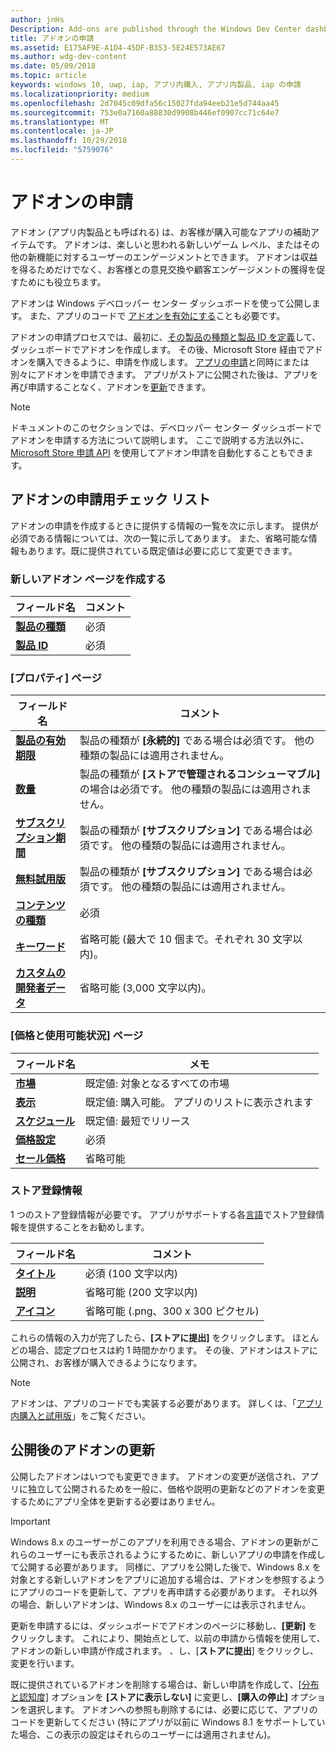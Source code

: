 ```yaml
---
author: jnHs
Description: Add-ons are published through the Windows Dev Center dashboard.
title: アドオンの申請
ms.assetid: E175AF9E-A1D4-45DF-B353-5E24E573AE67
ms.author: wdg-dev-content
ms.date: 05/09/2018
ms.topic: article
keywords: windows 10, uwp, iap, アプリ内購入, アプリ内製品, iap の申請
ms.localizationpriority: medium
ms.openlocfilehash: 2d7045c09dfa56c15027fda94eeb21e5d744aa45
ms.sourcegitcommit: 753e0a7160a88830d9908b446ef0907cc71c64e7
ms.translationtype: MT
ms.contentlocale: ja-JP
ms.lasthandoff: 10/29/2018
ms.locfileid: "5759076"
---
```

# <a name="add-on-submissions"></a>アドオンの申請

アドオン (アプリ内製品とも呼ばれる) は、お客様が購入可能なアプリの補助アイテムです。 アドオンは、楽しいと思われる新しいゲーム レベル、またはその他の新機能に対するユーザーのエンゲージメントとできます。 アドオンは収益を得るためだけでなく、お客様との意見交換や顧客エンゲージメントの獲得を促すためにも役立ちます。

アドオンは Windows デベロッパー センター ダッシュボードを使って公開します。 また、アプリのコードで [アドオンを有効にする](../monetize/in-app-purchases-and-trials.md)ことも必要です。

アドオンの申請プロセスでは、最初に、[その製品の種類と製品 ID を定義](set-your-add-on-product-id.md)して、ダッシュボードでアドオンを作成します。 その後、Microsoft Store 経由でアドオンを購入できるように、申請を作成します。 [アプリの申請](app-submissions.md)と同時にまたは別々にアドオンを申請できます。 アプリがストアに公開された後は、アプリを再び申請することなく、アドオンを[更新](#updating-an-add-on-after-publication)できます。

> [!NOTE]
> ドキュメントのこのセクションでは、デベロッパー センター ダッシュボードでアドオンを申請する方法について説明します。 ここで説明する方法以外に、[Microsoft Store 申請 API](../monetize/create-and-manage-submissions-using-windows-store-services.md) を使用してアドオン申請を自動化することもできます。


## <a name="checklist-for-submitting-an-add-on"></a>アドオンの申請用チェック リスト

アドオンの申請を作成するときに提供する情報の一覧を次に示します。 提供が必須である情報については、次の一覧に示してあります。 また、省略可能な情報もあります。既に提供されている既定値は必要に応じて変更できます。


### <a name="create-a-new-add-on-page"></a>新しいアドオン ページを作成する

| フィールド名                    | コメント                            |
|-------------------------------|----------------------------------|
| [**製品の種類**](set-your-add-on-product-id.md#product-type)      | 必須 |  
| [**製品 ID**](set-your-add-on-product-id.md#product-id)          | 必須 |        


### <a name="properties-page"></a>[プロパティ] ページ

| フィールド名                    | コメント                              |   
|-------------------------------|------------------------------------|
| [**製品の有効期限**](enter-add-on-properties.md#product-lifetime)  | 製品の種類が **[永続的]** である場合は必須です。 他の種類の製品には適用されません。 |
| [**数量**](enter-add-on-properties.md#quantity)  | 製品の種類が **[ストアで管理されるコンシューマブル]** の場合は必須です。 他の種類の製品には適用されません。 |
| [**サブスクリプション期間**](enter-add-on-properties.md#subscription-period)          | 製品の種類が **[サブスクリプション]** である場合は必須です。 他の種類の製品には適用されません。       |  
| [**無料試用版**](enter-add-on-properties.md#free-trial)          | 製品の種類が **[サブスクリプション]** である場合は必須です。 他の種類の製品には適用されません。       |
| [**コンテンツの種類**](enter-add-on-properties.md#content-type)          | 必須    |               
| [**キーワード**](enter-add-on-properties.md#keywords)                  | 省略可能 (最大で 10 個まで。それぞれ 30 文字以内)。 |
| [**カスタムの開発者データ**](enter-add-on-properties.md#custom-developer-data)   | 省略可能 (3,000 文字以内)。            |


### <a name="pricing-and-availability-page"></a>[価格と使用可能状況] ページ

| フィールド名                    | メモ                                       |
|-------------------------------|---------------------------------------------|
| [**市場**](set-add-on-pricing-and-availability.md#markets)  | 既定値: 対象となるすべての市場 |
| [**表示**](set-add-on-pricing-and-availability.md#visibility)   | 既定値: 購入可能。 アプリのリストに表示されます |
| [**スケジュール**](set-add-on-pricing-and-availability.md#schedule)    | 既定値: 最短でリリース
| [**価格設定**](set-add-on-pricing-and-availability.md#pricing)                | 必須                                    |
| [**セール価格**](put-apps-and-add-ons-on-sale.md)               | 省略可能                    |


### <a name="store-listings"></a>ストア登録情報

1 つのストア登録情報が必要です。 アプリがサポートする各[言語](create-add-on-store-listings.md#store-listing-languages)でストア登録情報を提供することをお勧めします。

| フィールド名                    | コメント                                       |
|-------------------------------|---------------------------------------------|
| [**タイトル**](create-add-on-store-listings.md#title)                    | 必須 (100 文字以内)           |
| [**説明**](create-add-on-store-listings.md#description)       | 省略可能 (200 文字以内)            |
| [**アイコン**](create-add-on-store-listings.md#icon)                    | 省略可能 (.png、300 x 300 ピクセル)            |


これらの情報の入力が完了したら、**[ストアに提出]** をクリックします。 ほとんどの場合、認定プロセスは約 1 時間かかります。 その後、アドオンはストアに公開され、お客様が購入できるようになります。

> [!NOTE]
> アドオンは、アプリのコードでも実装する必要があります。 詳しくは、「[アプリ内購入と試用版](../monetize/in-app-purchases-and-trials.md)」をご覧ください。


## <a name="updating-an-add-on-after-publication"></a>公開後のアドオンの更新

公開したアドオンはいつでも変更できます。 アドオンの変更が送信され、アプリに独立して公開されるためを一般に、価格や説明の更新などのアドオンを変更するためにアプリ全体を更新する必要はありません。

> [!IMPORTANT]
> Windows 8.x のユーザーがこのアプリを利用できる場合、アドオンの更新がこれらのユーザーにも表示されるようにするために、新しいアプリの申請を作成して公開する必要があります。 同様に、アプリを公開した後で、Windows 8.x を対象とする新しいアドオンをアプリに追加する場合は、アドオンを参照するようにアプリのコードを更新して、アプリを再申請する必要があります。 それ以外の場合、新しいアドオンは、Windows 8.x のユーザーには表示されません。

更新を申請するには、ダッシュボードでアドオンのページに移動し、**[更新]** をクリックします。 これにより、開始点として、以前の申請から情報を使用して、アドオンの新しい申請が作成されます。 、し、[**ストアに提出**] をクリックし、変更を行います。

既に提供されているアドオンを削除する場合は、新しい申請を作成して、[[分布と認知度]](set-add-on-pricing-and-availability.md) オプションを **[ストアに表示しない]** に変更し、**[購入の停止]** オプションを選択します。 アドオンへの参照も削除するには、必要に応じて、アプリのコードを更新してください (特にアプリが以前に Windows 8.1 をサポートしていた場合、この表示の設定はそれらのユーザーには適用されません)。
